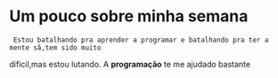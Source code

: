    # Um pouco sobre minha semana

     Estou batalhando pra aprender a programar e batalhando pra ter a mente sã,tem sido muito
 dificil,mas estou lutando. A **programação** te me ajudado bastante     
